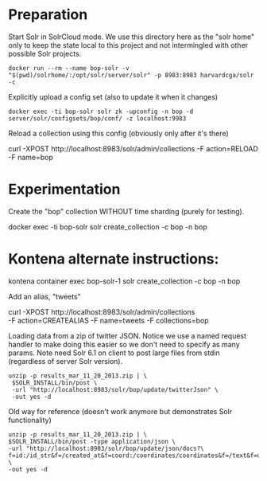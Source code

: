 # Preparation

Start Solr in SolrCloud mode.
We use this directory here as the "solr home" only to keep the state local
to this project and not intermingled with other possible Solr projects.
  
    docker run --rm --name bop-solr -v "$(pwd)/solrhome/:/opt/solr/server/solr" -p 8983:8983 harvardcga/solr -c

Explicitly upload a config set (also to update it when it changes)

    docker exec -ti bop-solr solr zk -upconfig -n bop -d server/solr/configsets/bop/conf/ -z localhost:9983
  
Reload a collection using this config (obviously only after it's there)

  curl -XPOST http://localhost:8983/solr/admin/collections -F action=RELOAD -F name=bop

# Experimentation

Create the "bop" collection WITHOUT time sharding (purely for testing).

  docker exec -ti bop-solr solr create_collection -c bop -n bop
  # Kontena alternate instructions:
  kontena container exec bop-solr-1 solr create_collection -c bop -n bop
  
Add an alias, "tweets"

  curl -XPOST http://localhost:8983/solr/admin/collections \
  -F action=CREATEALIAS -F name=tweets -F collections=bop

Loading data from a zip of twitter JSON.  Notice we use a named request
handler to make doing this easier so we don't need to specify as many
params.  Note need Solr 6.1 on client to post large files from stdin
(regardless of server Solr version).

```
unzip -p results_mar_11_20_2013.zip | \
 $SOLR_INSTALL/bin/post \
 -url "http://localhost:8983/solr/bop/update/twitterJson" \
 -out yes -d
```

Old way for reference (doesn't work anymore but demonstrates Solr functionality)

```
unzip -p results_mar_11_20_2013.zip | \
$SOLR_INSTALL/bin/post -type application/json \
-url "http://localhost:8983/solr/bop/update/json/docs?\
f=id:/id_str&f=/created_at&f=coord:/coordinates/coordinates&f=/text&f=user_name:/user/name" \
-out yes -d
```
